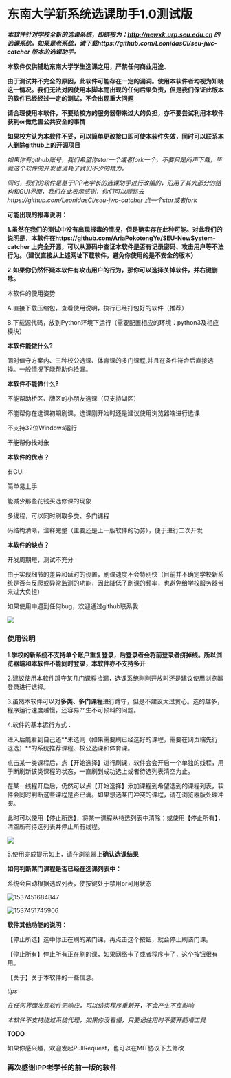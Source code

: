 # ****东南大学新系统选课助手1.0测试版****

***本软件针对学校全新的选课系统，即链接为：http://newxk.urp.seu.edu.cn 的选课系统。如果是老系统，请下载https://github.com/LeonidasCl/seu-jwc-catcher 版本的选课助手。***

**本软件仅供辅助东南大学学生选课之用，严禁任何商业用途**、

**由于测试并不完全的原因，此软件可能存在一定的漏洞。使用本软件者均视为知晓这一情况。我们无法对因使用本脚本而出现的任何后果负责，但是我们保证此版本的软件已经经过一定的测试，不会出现重大问题**

**请合理使用本软件，不要给校方的服务器带来过大的负担，亦不要尝试利用本软件获利or做危害公共安全的事情**

**如果校方认为本软件不妥，可以简单更改接口即可使本软件失效，同时可以联系本人删除github上的开源项目**





*如果你有github账号，我们希望你star一个或者fork一个，不要只是闷声下载，毕竟这个软件的开发也消耗了我们不少的精力。*

*同时，我们的软件是基于IPP老学长的选课助手进行改编的，沿用了其大部分的结构和GUI界面，我们在此表示感谢，你们可以顺路去https://github.com/LeonidasCl/seu-jwc-catcher 点一个star或者fork*



**可能出现的报毒说明：**

**1.虽然在我们的测试中没有出现报毒的情况，但是确实存在此种可能。对此我们的说明是，本软件在https://github.com/AriaPokotengYe/SEU-NewSystem-catcher 上完全开源，可以从源码中查证本软件是否有记录密码、攻击用户等不法行为。（建议直接从上述网址下载软件，避免你使用的是不安全的版本）**

**2.如果你仍然怀疑本软件有攻击用户的行为，那你可以选择关掉软件，并右键删除。**



本软件的使用姿势

A.直接下载压缩包，查看使用说明，执行已经打包好的软件（推荐）

B.下载源代码，放到Python环境下运行（需要配置相应的环境：python3及相应模块）



**本软件能做什么?**

同时值守方案内、三种校公选课、体育课的多门课程,并且在条件符合后直接选择。一般情况下能帮助你捡漏。

**本软件不能做什么?**

不能帮助桥区、牌区的小朋友选课（只支持湖区）

不能帮你在选课初期刷课，选课刚开始时还是建议使用浏览器端进行选课

不支持32位Windows运行

~~不能帮你找对象~~



**本软件的优点？**

有GUI

简单易上手

能减少那些花钱买选修课的现象

多线程，可以同时刷取多类、多门课程

码结构清晰，注释完整（主要还是上一版软件的功劳），便于进行二次开发



**本软件的缺点？**

开发周期短，测试不充分

由于实现细节的差异和延时的设置，刷课速度不会特别快（目前并不确定学校新系统是否有反爬或异常监测的功能，因此降低了刷课的频率，也避免给学校服务器带来过大负担）

如果使用中遇到任何bug，欢迎通过github联系我



![](https://github.com/AriaPokotengYe/SEU-NewSystem-catcher/tree/master/img/1.png)



### 使用说明

1.**学校的新系统不支持单个账户重复登录，后登录者会将前登录者挤掉线。所以浏览器端和本软件不能同时登录，本软件亦不支持多开**

2.建议使用本软件蹲守某几门课程捡漏，选课系统刚刚开放时还是建议使用浏览器登录进行选择。

3.虽然本软件可以对**多类、多门课程**进行蹲守，但是不建议太过贪心。选的越多，程序运行速度越慢，还容易产生不可预料的问题。

4.软件的基本运行方式：

进入后能看到自己还**未选则（如果需要刷已经选好的课程，需要在网页端先行退选）**的系统推荐课程、校公选课和体育课。

点击某一类课程后，点【开始选择】进行刷课，软件会会开启一个单独的线程，用于断刷新该类课程的状态，一直刷到成功选上或者待选列表清空为止。

在某一线程开启后，仍然可以点【开始选择】添加课程到希望选到的课程列表，软件会同时判断这些课程是否已满。如果想选某门冲突的课程，请在浏览器版处理冲突。

此时可以使用【停止所选】，将某一课程从待选列表中清除；或使用【停止所有】，清空所有待选列表并停止所有线程。



![](https://github.com/AriaPokotengYe/SEU-NewSystem-catcher/tree/master/img/2.png)

5.使用完成提示如上，请在浏览器上**确认选课结果**



**如何判断某门课程是否已经在选课列表中：**

系统会自动根据选取列表，使按键处于禁用or可用状态

![1537451684847](https://github.com/AriaPokotengYe/SEU-NewSystem-catcher/tree/master/img/3.png)

![1537451745906](https://github.com/AriaPokotengYe/SEU-NewSystem-catcher/tree/master/img/4.png)



**软件其他功能的说明：**

【停止所选】选中你正在刷的某门课，再点击这个按钮，就会停止刷该门课。

【停止所有】停止所有正在刷的课，如果网络卡了或者程序卡了，这个按钮很有用。

【关于】关于本软件的一些信息。

*tips*

*在任何界面发现软件无响应，可以结束程序重新开，不会产生不良影响*

*本软件不支持绕过系统代理，如果你没看懂，只要记住用时不要开翻墙工具*

**TODO**

如果你感兴趣，欢迎发起PullRequest，也可以在MIT协议下去修改

### **再次感谢IPP老学长的前一版的软件**
